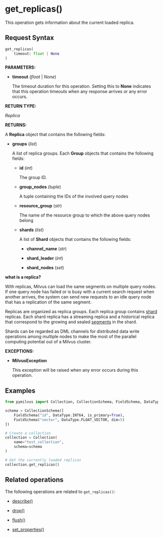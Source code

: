 # get_replicas()

This operation gets information about the current loaded replica.

## Request Syntax

```python
get_replicas(
    timeout: float | None
)
```

**PARAMETERS:**

- **timeout** (*float* | *None*)  

    The timeout duration for this operation. Setting this to **None** indicates that this operation timeouts when any response arrives or any error occurs.

**RETURN TYPE:**

*Replica*

**RETURNS:**

A **Replica** object that contains the following fields:

- **groups** (*list*)

    A list of replica groups. Each **Group** objects that contains the following fields:

    - **id** (*int*)

        The group ID.

    - **group_nodes** (*tuple*)

        A tuple containing the IDs of the involved query nodes

    - **resource_group** (*str*)

        The name of the resource group to which the above query nodes belong

    - **shards** (*list*)  

        A list of **Shard** objects that contains the following fields:

        - **channel_name** (*str*)

        - **shard_leader** (*int*)

        - **shard_nodes** (*set*)

<div class="admonition note">

<p><b>what is a replica?</b></p>

<p>With replicas, Milvus can load the same segments on multiple query nodes. If one query node has failed or is busy with a current search request when another arrives, the system can send new requests to an idle query node that has a replication of the same segment. </p>
<p>Replicas are organized as replica groups. Each replica group contains <a href="https://milvus.io/docs/v2.1.x/glossary.md#Sharding">shard</a> replicas. Each shard replica has a streaming replica and a historical replica that correspond to the growing and sealed <a href="https://milvus.io/docs/v2.1.x/glossary.md#Segment">segments</a> in the shard.</p>
<p>Shards can be regarded as DML channels for distributed data write operations among multiple nodes to make the most of the parallel computing potential out of a Milvus cluster.</p>

</div>

**EXCEPTIONS:**

- **MilvusException**

    This exception will be raised when any error occurs during this operation.

## Examples

```python
from pymilvus import Collection, CollectionSchema, FieldSchema, DataType

schema = CollectionSchema([
    FieldSchema("id", DataType.INT64, is_primary=True),
    FieldSchema("vector", DataType.FLOAT_VECTOR, dim=5)
])

# Create a collection
collection = Collection(
    name="test_collection",
    schema=schema
)

# Get the currently loaded replicas
collection.get_replicas()
```

## Related operations

The following operations are related to `get_replicas()`:

- [describe()](describe.md)

- [drop()](drop.md)

- [flush()](flush.md)

- [set_properties()](set_properties.md)

